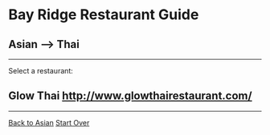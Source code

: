 # Bay Ridge Restaurant Guide
## Asian --> Thai
---
Select a restaurant:
## Glow Thai http://www.glowthairestaurant.com/
---
[Back to Asian](asian.md)
[Start Over](../home.md)
